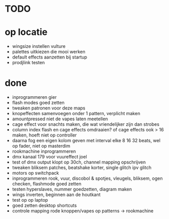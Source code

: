 # TODO

# op locatie

- wingsize instellen vulture
- palettes uitkiezen die mooi werken
- default effects aanzetten bij startup
- prodjlink testen

# done
- inprogrammeren gier
- flash modes goed zetten
- tweaken patronen voor deze maps
- knopeffecten samenvoegen onder 1 pattern, verplicht maken
- amountpressed niet de vapes laten meetellen
- cage effect voor snachts maken, die wat vriendelijker zijn dan strobes 
- column index flash en cage effects omdraaien? of cage effects ook > 16 maken, hoeft niet op controller
- daarna fog een eigen kolom geven met interval elke 8 16 32 beats, wel op fader, niet op masterdim
- rookmachine inprogrammeren
- dmx kanaal 179 voor vuureffect joel
- test of dmx output klopt op 30ch, channel mapping opschrijven
- tweaken bliksem patches, beatshake korter, single glitch ipv glitch
- motors op switchpack
- inprogrammeren rook, vuur, discobol & spotjes, vleugels, bliksem, ogen checken, flashmode goed zetten
- testen hyperslaves, nummer goedzetten, diagram maken
- wings inverten, beginnen aan de houtkant
- test op op laptop
- goed zetten desktop shortcuts
- controle mapping rode knoppen/vapes op patterns -> rookmachine
